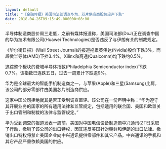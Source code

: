 ```yaml
---
layout: default
title: "《金融时报》美国司法部调查华为，芯片供应商股价应声下跌"
date: 2018-04-26T09:15:49.000000+08:00
---
```


半导体制造商股价周三走低，之前有媒体报道称，美国司法部(DoJ)正在调查中国的华为技术有限公司(Huawei Technologies)是否违反了与伊朗有关的制裁规定。

《华尔街日报》(Wall Street Journal)的报道拖累英伟达(Nvidia)股价下跌3%，而超微半导体(AMD)下挫3.4%。Xilinx和高通(Qualcomm)均下跌约0.5%。

追踪整个板块的费城半导体指数(Philadelphia Semiconductor index)下跌0.7%。该指数已连跌五日，过去一周累计下跌逾9%。

华为是全球最大的智能手机制造商之一，与苹果(Apple)和三星(Samsung)比肩，该公司的部分零部件由美国芯片制造商供应。

这家中国公司拒绝就其是否正受到调查置评。该公司在一份声明中称：“华为遵守其开展业务的国家的所有适用法律和监管规定，包括适用的联合国、美国和欧盟关于出口管制和制裁的法律与监管规定。”

华为受到调查的报道发表一周前，美国对中国电信设备制造商中兴通讯(ZTE)采取了行动，撤销了该公司的出口特权，因其违反美国针对朝鲜和伊朗的出口法律。撤销出口特权将禁止美国企业向中兴通讯提供零部件和其它产品。中兴通讯的手机和其它产品严重依赖美国的供应。

